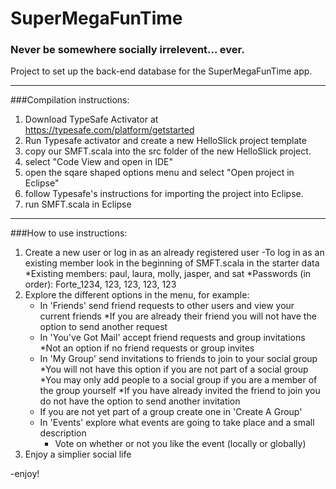SuperMegaFunTime
================
  
### Never be somewhere socially irrelevent... ever.
  
Project to set up the back-end database for the SuperMegaFunTime app.



-------
###Compilation instructions:

1. Download TypeSafe Activator at https://typesafe.com/platform/getstarted
2. Run Typesafe activator and create a new HelloSlick project template
3. copy our SMFT.scala into the src folder of the new HelloSlick project.
4. select "Code View and open in IDE"
5. open the sqare shaped options menu and select "Open project in Eclipse"
6. follow Typesafe's instructions for importing the project into Eclipse.
7. run SMFT.scala in Eclipse

-------
###How to use instructions:
1. Create a new user or log in as an already registered user
    -To log in as an existing member look in the beginning of SMFT.scala in the starter data
        *Existing members: paul, laura, molly, jasper, and sat
        *Passwords (in order): Forte_1234, 123, 123, 123, 123
2. Explore the different options in the menu, for example:
    - In 'Friends' send friend requests to other users and view your current friends
        *If you are already their friend you will not have the option to send another request
    - In 'You've Got Mail' accept friend requests and group invitations
        *Not an option if no friend requests or group invites
    - In 'My Group' send invitations to friends to join to your social group
        *You will not have this option if you are not part of a social group
        *You may only add people to a social group if you are a member of the group yourself
        *If you have already invited the friend to join you do not have the option to send
          another invitation
    - If you are not yet part of a group create one in 'Create A Group'
    - In 'Events' explore what events are going to take place and a small description
       - Vote on whether or not you like the event (locally or globally)
3. Enjoy a simplier social life

-enjoy!
